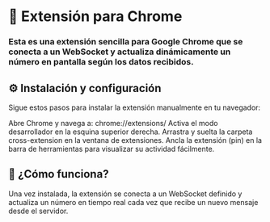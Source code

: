 # 🧩 Extensión para Chrome

### Esta es una extensión sencilla para Google Chrome que se conecta a un WebSocket y actualiza dinámicamente un número en pantalla según los datos recibidos.


## ⚙️ Instalación y configuración

Sigue estos pasos para instalar la extensión manualmente en tu navegador:

Abre Chrome y navega a: chrome://extensions/
Activa el modo desarrollador en la esquina superior derecha.
Arrastra y suelta la carpeta cross-extension en la ventana de extensiones.
Ancla la extensión (pin) en la barra de herramientas para visualizar su actividad fácilmente.

## 📡 ¿Cómo funciona?

Una vez instalada, la extensión se conecta a un WebSocket definido y actualiza un número en tiempo real cada vez que recibe un nuevo mensaje desde el servidor.